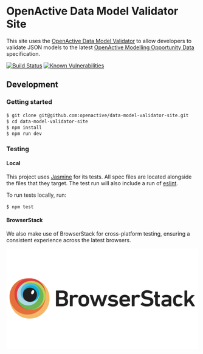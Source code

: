 # OpenActive Data Model Validator Site

This site uses the [OpenActive Data Model Validator](https://github.com/openactive/data-model-validator) to allow developers to validate JSON models to the latest [OpenActive Modelling Opportunity Data](https://www.openactive.io/modelling-opportunity-data/) specification.

[![Build Status](https://travis-ci.org/openactive/data-model-validator-site.svg?branch=master)](https://travis-ci.org/openactive/data-model-validator-site)
[![Known Vulnerabilities](https://snyk.io/test/github/openactive/data-model-validator-site/badge.svg)](https://snyk.io/test/github/openactive/data-model-validator-site)

## Development

### Getting started

```shell
$ git clone git@github.com:openactive/data-model-validator-site.git
$ cd data-model-validator-site
$ npm install
$ npm run dev
```

### Testing

#### Local

This project uses [Jasmine](https://jasmine.github.io/) for its tests. All spec files are located alongside the files that they target. The test run will also include a run of [eslint](https://eslint.org/).

To run tests locally, run:

```shell
$ npm test
```

#### BrowserStack

We also make use of BrowserStack for cross-platform testing, ensuring a consistent experience across the latest browsers.

[![BrowserStack](./spec/browserstack-logo-600x315.png)](https://www.browserstack.com/)
